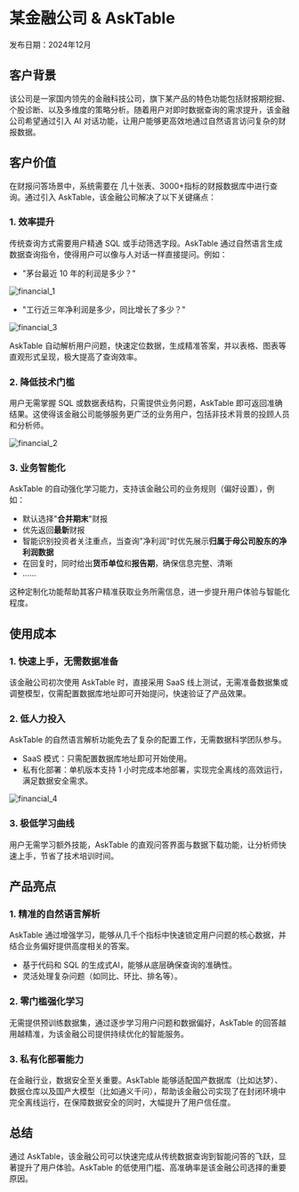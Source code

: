 # 某金融公司 & AskTable

发布日期：2024年12月

## 客户背景

该公司是一家国内领先的金融科技公司，旗下某产品的特色功能包括财报期挖掘、个股诊断、以及多维度的策略分析。随着用户对即时数据查询的需求提升，该金融公司希望通过引入 AI 对话功能，让用户能够更高效地通过自然语言访问复杂的财报数据。

## 客户价值

在财报问答场景中，系统需要在 几十张表、3000+指标的财报数据库中进行查询。通过引入 AskTable，该金融公司解决了以下关键痛点：

### 1. 效率提升
传统查询方式需要用户精通 SQL 或手动筛选字段。AskTable 通过自然语言生成数据查询指令，使得用户可以像与人对话一样直接提问。例如：
- "茅台最近 10 年的利润是多少？"
  
<div className="img-center large">
  <img src="/img/asktable/use_case_financial_1.png" alt="financial_1" />
</div>

- "工行近三年净利润是多少，同比增长了多少？"
<div className="img-center large">
  <img src="/img/asktable/use_case_financial_3.png" alt="financial_3" />
</div>


AskTable 自动解析用户问题，快速定位数据，生成精准答案，并以表格、图表等直观形式呈现，极大提高了查询效率。

### 2. 降低技术门槛
用户无需掌握 SQL 或数据表结构，只需提供业务问题，AskTable 即可返回准确结果。这使得该金融公司能够服务更广泛的业务用户，包括非技术背景的投顾人员和分析师。

<div className="img-center large">
  <img src="/img/asktable/use_case_financial_2.png" alt="financial_2" />
</div>



### 3. 业务智能化
AskTable 的自动强化学习能力，支持该金融公司的业务规则（偏好设置），例如：
- 默认选择"**合并期末**"财报
- 优先返回**最新**财报
- 智能识别投资者关注重点，当查询"净利润"时优先展示**归属于母公司股东的净利润数据**
- 在回复时，同时给出**货币单位**和**报告期**，确保信息完整、清晰
- ……

这种定制化功能帮助其客户精准获取业务所需信息，进一步提升用户体验与智能化程度。

## 使用成本

### 1. 快速上手，无需数据准备
该金融公司初次使用 AskTable 时，直接采用 SaaS 线上测试，无需准备数据集或调整模型，仅需配置数据库地址即可开始提问，快速验证了产品效果。

### 2. 低人力投入
AskTable 的自然语言解析功能免去了复杂的配置工作，无需数据科学团队参与。
- SaaS 模式：只需配置数据库地址即可开始使用。
- 私有化部署：单机版本支持 1 小时完成本地部署，实现完全离线的高效运行，满足数据安全需求。

<div className="img-center large">
  <img src="/img/asktable/use_case_financial_4.png" alt="financial_4" />
</div>

### 3. 极低学习曲线
用户无需学习额外技能，AskTable 的直观问答界面与数据下载功能，让分析师快速上手，节省了技术培训时间。

## 产品亮点

### 1. 精准的自然语言解析
AskTable 通过增强学习，能够从几千个指标中快速锁定用户问题的核心数据，并结合业务偏好提供高度相关的答案。
- 基于代码和 SQL 的生成式AI，能够从底层确保查询的准确性。
- 灵活处理复杂问题（如同比、环比、排名等）。

### 2. 零门槛强化学习
无需提供预训练数据集，通过逐步学习用户问题和数据偏好，AskTable 的回答越用越精准，为该金融公司提供持续优化的智能服务。

### 3. 私有化部署能力
在金融行业，数据安全至关重要。AskTable 能够适配国产数据库（比如达梦）、数据仓库以及国产大模型（比如通义千问），帮助该金融公司实现了在封闭环境中完全离线运行，在保障数据安全的同时，大幅提升了用户信任度。

## 总结

通过 AskTable，该金融公司可以快速完成从传统数据查询到智能问答的飞跃，显著提升了用户体验。AskTable 的低使用门槛、高准确率是该金融公司选择的重要原因。
